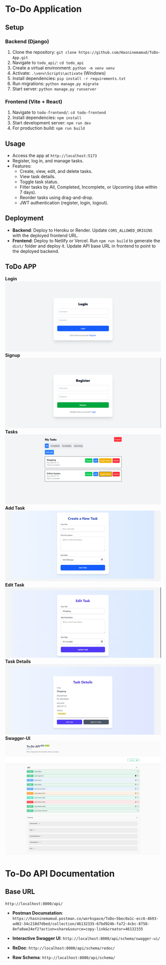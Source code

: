 # To-Do Application

## Setup

### Backend (Django)
1. Clone the repository: `git clone https://github.com/Hasninemamud/ToDo-App.git`
2. Navigate to `todo_api/`: `cd todo_api`
3. Create a virtual environment: `python -m venv venv`
4. Activate: `.\venv\Scripts\activate` (Windows)
5. Install dependencies: `pip install -r requirements.txt`
6. Run migrations: `python manage.py migrate`
7. Start server: `python manage.py runserver`

### Frontend (Vite + React)
1. Navigate to `todo-frontend/`: `cd todo-frontend`
2. Install dependencies: `npm install`
3. Start development server: `npm run dev`
4. For production build: `npm run build`

## Usage
- Access the app at `http://localhost:5173`
- Register, log in, and manage tasks.
- Features:
  - Create, view, edit, and delete tasks.
  - View task details.
  - Toggle task status.
  - Filter tasks by All, Completed, Incomplete, or Upcoming (due within 7 days).
  - Reorder tasks using drag-and-drop.
  - JWT authentication (register, login, logout).

## Deployment
- **Backend**: Deploy to Heroku or Render. Update `CORS_ALLOWED_ORIGINS` with the deployed frontend URL.
- **Frontend**: Deploy to Netlify or Vercel. Run `npm run build` to generate the `dist/` folder and deploy it. Update API base URL in frontend to point to the deployed backend.

## ToDo APP

**Login** ![Login](images/login.png)
**Signup** ![Signup](images/signup.png)
**Tasks** ![Task List](images/tasks.png)
**Add Task** ![Add Task](images/addTask.png)
**Edit Task** ![Edit Task](images/EditTask.png)
**Task Details** ![Task Details](images/task_details.png)
**Swagger-UI** ![Swagger-UI](images/swagger-ui.png)

# To-Do API Documentation

## Base URL
`http://localhost:8000/api/`
- **Postman Documatation**: `https://hasninemamud.postman.co/workspace/ToDo~5bec0a1c-ecc6-4b93-ad02-34c218d7dbed/collection/46132335-67bd924b-fa72-4cbc-8758-8efa0ae24ef2?action=share&source=copy-link&creator=46132335`
- **Interactive Swagger UI**:  `http://localhost:8000/api/schema/swagger-ui/`

- **ReDoc**: `http://localhost:8000/api/schema/redoc/`

- **Raw Schema**: `http://localhost:8000/api/schema/`



